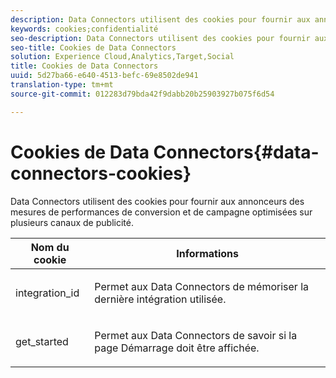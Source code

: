 ```yaml
---
description: Data Connectors utilisent des cookies pour fournir aux annonceurs des mesures de performances de conversion et de campagne optimisées sur plusieurs canaux de publicité.
keywords: cookies;confidentialité
seo-description: Data Connectors utilisent des cookies pour fournir aux annonceurs des mesures de performances de conversion et de campagne optimisées sur plusieurs canaux de publicité.
seo-title: Cookies de Data Connectors
solution: Experience Cloud,Analytics,Target,Social
title: Cookies de Data Connectors
uuid: 5d27ba66-e640-4513-befc-69e8502de941
translation-type: tm+mt
source-git-commit: 012283d79bda42f9dabb20b25903927b075f6d54

---
```



# Cookies de Data Connectors{#data-connectors-cookies}

Data Connectors utilisent des cookies pour fournir aux annonceurs des mesures de performances de conversion et de campagne optimisées sur plusieurs canaux de publicité.

<table id="table_54B402C6E19C4A70B1E27BC9DFF776EB"> 
 <thead> 
  <tr> 
   <th colname="col1" class="entry"> Nom du cookie </th> 
   <th colname="col2" class="entry"> Informations </th> 
  </tr> 
 </thead>
 <tbody> 
  <tr> 
   <td colname="col1"> <p>integration_id </p> </td> 
   <td colname="col2"> <p>Permet aux Data Connectors de mémoriser la dernière intégration utilisée. </p> </td> 
  </tr> 
  <tr> 
   <td colname="col1"> <p>get_started </p> </td> 
   <td colname="col2"> <p>Permet aux Data Connectors de savoir si la page <span class="wintitle">Démarrage</span> doit être affichée. </p> </td> 
  </tr> 
 </tbody> 
</table>

